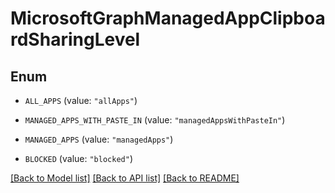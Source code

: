 # MicrosoftGraphManagedAppClipboardSharingLevel

## Enum


* `ALL_APPS` (value: `"allApps"`)

* `MANAGED_APPS_WITH_PASTE_IN` (value: `"managedAppsWithPasteIn"`)

* `MANAGED_APPS` (value: `"managedApps"`)

* `BLOCKED` (value: `"blocked"`)


[[Back to Model list]](../README.md#documentation-for-models) [[Back to API list]](../README.md#documentation-for-api-endpoints) [[Back to README]](../README.md)


